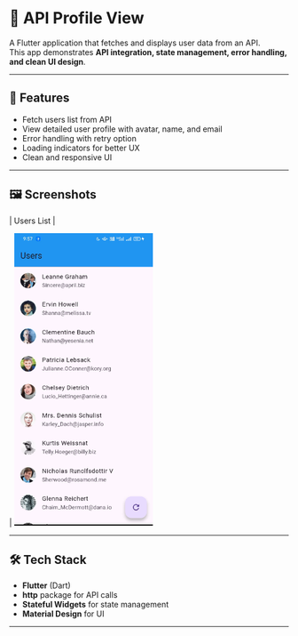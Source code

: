 # 📱 API Profile View  

A Flutter application that fetches and displays user data from an API.  
This app demonstrates **API integration, state management, error handling, and clean UI design**.  

---

## 🚀 Features  
- Fetch users list from API  
- View detailed user profile with avatar, name, and email  
- Error handling with retry option  
- Loading indicators for better UX  
- Clean and responsive UI  

---

## 🖼️ Screenshots  

| Users List |  

| <img src="https://raw.githubusercontent.com/tehreemamir123/DevelopersHub_internship_project_4/a2fc23bf8d3a5c9f4aeb75d6227b6c8a366d1891/Screenshot%202025-09-08%20095627.png" width="250"> 

---

## 🛠️ Tech Stack  
- **Flutter** (Dart)  
- **http** package for API calls  
- **Stateful Widgets** for state management  
- **Material Design** for UI  

---

